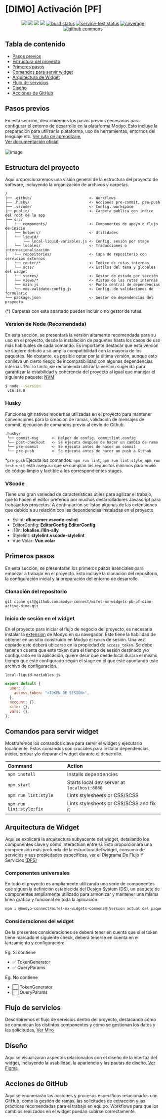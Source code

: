 # [DIMO] Activación [PF]
<p align="center">
    <a href="https://github.com/badges/shields/graphs/contributors" alt="Contributors">
        <img src="https://img.shields.io/github/contributors/badges/shields" /></a>
    <a href="#backers" alt="Backers on Open Collective">
        <img src="https://img.shields.io/opencollective/backers/shields" /></a>
    <a href="#sponsors" alt="Sponsors on Open Collective">
        <img src="https://img.shields.io/opencollective/sponsors/shields" /></a>
    <a href="https://github.com/badges/shields/pulse" alt="Activity">
        <img src="https://img.shields.io/github/commit-activity/m/badges/shields" /></a>
    <a href="https://circleci.com/gh/badges/shields/tree/master">
        <img src="https://img.shields.io/circleci/project/github/badges/shields/master" alt="build status"></a>
    <a href="https://circleci.com/gh/badges/daily-tests">
        <img src="https://img.shields.io/circleci/project/github/badges/daily-tests?label=service%20tests"
            alt="service-test status"></a>
    <a href="https://coveralls.io/github/badges/shields">
        <img src="https://img.shields.io/coveralls/github/badges/shields"
            alt="coverage"></a>
    <a href="https://github.com/modyo-connect/mifel-mx-widgets-commons">
        <img src="https://img.shields.io/badge/uptime-100%25-brightgreen"
            alt="github commons"></a>
</p>

## Tabla de contenido

- [Pasos previos](#pasos-previos)
- [Estructura del proyecto](#estructura-del-proyecto)
- [Primeros pasos](#primeros-pasos)
- [Comandos para servir widget](#comandos-para-servir-widget)
- [Arquitectura de Widget](#arquitectura-de-widget)
- [Flujo de servicios](#flujo-de-servicios)
- [Diseño](#diseño)
- [Acciones de GitHub](#acciones-de-github)

## Pasos previos
En esta sección, describiremos los pasos previos necesarios para configurar el entorno de desarrollo en la plataforma Modyo. Esto incluye la preparación para utilizar la plataforma, uso de herramientas, entornos del lenguaje etc.
[Ver ruta de aprendizaje](https://help.modyo.com/es/collections/3962662-learning-paths),<br/>
[Ver documentación oficial](https://docs.modyo.com/es/)
<br/><br/>
![image](https://downloads.intercomcdn.com/i/o/709091580/3337c599202ba824c678d565/Learning+Path+01+-+Intro+a+Modyo.png)


## Estructura del proyecto
Aquí proporcionaremos una visión general de la estructura del proyecto de software, incluyendo la organización de archivos y carpetas. 

```
/
├── .github/                          <- Workflows
├── .husky/                           <- Acciones pre-commit, pre-push
├── .vscode/                          <- Config. workspace
├── public/                           <- Carpeta publica con indice del root de la app
├── src/
│   └── components/                   <- Componentes de apoyo o flujo de inicio
│   └── helpers/                      <- Utilidades
│   └── liquid/
│       └── local-liquid-variables.js <- Config. sesión por stage
│   └── locales/                      <- Traducciones o internacionalización 
│   └── repositories/                 <- Capa de repositorio con servicios externos 
│   └── router/*                      <- Indice de rutas internas
│   └── scss/                         <- Estilos del tema y globales del widget
│   └── stores/                       <- Gestor de estado por sección
│   └── views/*                       <- Vistas de las rutas internas
│   └── main.js                       <- Punto central de dependencias 
│   └── vee-validate-config.js        <- Config. de validaciones de formulario
└── package.json                      <- Gestor de dependencias del proyecto
```

(*) Carpetas con este apartado pueden incluir o no gestor de rutas.

### Version de Node (Recomendada)
En esta sección, se presentará la versión altamente recomendada para su uso en el proyecto, desde la instalación de paquetes hasta los casos de uso más habituales de cada comando. Es importante destacar que esta versión se sugiere debido a su amplia compatibilidad con la mayoría de los paquetes. No obstante, es posible optar por la última versión, aunque esto conlleva un cierto riesgo de incompatibilidad con algunas dependencias internas. Por lo tanto, se recomienda utilizar la versión sugerida para garantizar la estabilidad y coherencia del proyecto al igual que manejar el siguiente paquete: [NVM](https://github.com/nvm-sh/nvm#installing-and-updating)

```bash
$ node --version
 v16.18.0
```

### Husky
Funciones git nativos modernas utilizadas en el proyecto para mantener convenciones para la creación de ramas, validación de mensajes de commit, ejecución de comandos previo al envío de Github. 

```
.husky/
 └── commit-msg      <- Helper de config. commitlint.config
 └── post-checkout   <- Se ejecuta después de hacer un cambio de rama
 └── pre-commit      <- Se ejecuta antes de hacer un commit
 └── pre-push        <- Se ejecuta antes de hacer un push a Github  
```

*``pre-push`` Ejecuta los comandos: ``npm run lint``, ``npm run lint:style``, ``npm run test:unit`` esto asegura que se cumplan los requisitos mínimos para envió de código limpio y factible a los correspondientes stages. 

### VScode
Tiene una gran variedad de características útiles para agilizar el trabajo, que lo hacen el editor preferido por muchos desarrolladores Javascript para trabajar los proyectos. A continuación se listan algunas de las extensiones que debido a su relación con las dependencias instaladas en el proyecto. 

<ul>
    <li>Eslint: <b>dbaeumer.vscode-eslint</b></li>
    <li>EditorConfig: <b>EditorConfig.EditorConfig</b></li>
    <li>i18n: <b>lokalise.i18n-ally</b></li>
    <li>Stylelint: <b>stylelint.vscode-stylelint</b></li>
    <li>Vue Volar: <b>Vue.volar</b></li>
</ul>

## Primeros pasos
En esta sección, se presentarán los primeros pasos esenciales para empezar a trabajar en el proyecto. Esto incluye la clonación del repositorio, la configuración inicial y la preparación del entorno de desarrollo.

### Clonación del repositorio
```
git clone git@github.com:modyo-connect/mifel-mx-widgets-pb-pf-dimo-active-dimo.git
```

### Inicio de sesión en el widget
En el proyecto para iniciar el flujo de negocio del proyecto, es necesaria instalar la [extension](https://chrome.google.com/webstore/detail/modyo-version-chrome-plug/acjfedcdlpamblighjfehlbhpcnajkgl) de Modyo en su navegador. Este tiene la habilidad de obtener en un sitio construido en Modyo el `token` de sesión. Una vez copiado este deberá ubicarse en la propiedad de `access_token`. Se debe tener en cuenta que este token dura el tiempo de sesión destinado y/o configurado en la aplicación, quiere decir que desde local durara el mismo tiempo que este configurado según el stage en el que este apuntando este archivo de configuración. 

``
local-liquid-variables.js
``
```js
export default {
  user: {
    access_token: "<TOKEN DE SESIÓN>",
  },
  account: {},
  site: {},
  vars: {},
};

```

## Comandos para servir widget
Mostraremos los comandos clave para servir el widget y ejecutarlo localmente. Estos comandos son cruciales para instalar dependencias, iniciar, probar y/o depurar el widget durante el desarrollo.

| Command                       | Action                                                    |
| :---------------------        | :-----------------------------------------------          |
| `npm install`                 | Installs dependencies                                     |
| `npm start`                   | Starts local dev server at `localhost:8080`               |
| `npm run lint:style`          | Lints stylesheets or CSS/SCSS                             |
| `npm run lint:style:fix`      | Lints stylesheets or CSS/SCSS and fix it                  |

## Arquitectura de Widget
Aquí se explicará la arquitectura subyacente del widget, detallando los componentes clave y cómo interactúan entre sí. Esto proporcionará una comprensión más profunda de la estructura del widget, consumo de servicios y sus propiedades especificas, ver el Diagrama De Flujo Y Servicios
[(DFS)](https://www.figma.com/file/qKPXoJC8n498wpVhsKGzVg/TBC-%7C-DiMo-(Copy)?type=whiteboard&node-id=1520-47041&t=yRcpe7T1QN26Nuge-0)

### Componentes universales 
En todo el proyecto es ampliamente utilizando una serie de componentes que siguen la definición establecida del Design System (DS), un paquete de componentes ampliamente utilizado para armonizar y mantener una misma linea gráfica y funcional en toda la aplicación. 

```bash
npm i @modyo-connect/mifel-mx-widgets-commons@[Version actual del paquete]
```

### Consideraciones del widget
De la presentes consideraciones se deberá tener en cuenta que si el token tiene marcado el siguiente check, deberá tenerse en cuenta en el lanzamiento y configuración:

Eg. Si contiene 
- ✅ TokenGenerator 
- ✅ QueryParams

Eg. No contiene 
- ⬜️ TokenGenerator 
- ⬜️ QueryParams

## Flujo de servicios
Describiremos el flujo de servicios dentro del proyecto, destacando cómo se comunican los distintos componentes y cómo se gestionan los datos y las solicitudes, 
[Ver Miro](https://miro.com/app/board/uXjVM4PpWqc=/?moveToWidget=3458764558837164706&cot=14|https://miro.com/app/board/uXjVM4PpWqc=/?moveToWidget=3458764558837164706&cot=14|smart-link)

## Diseño
Aquí se visualizaran aspectos relacionados con el diseño de la interfaz del widget, incluyendo la usabilidad, la apariencia y las pautas de diseño. 
[Ver Figma](https://www.figma.com/file/eWEYBtvr6T1PVeScE5BbLB/%F0%9F%A7%A9-DS-%7C-Mifel-2022?node-id=16%3A129&t=5Jw3S8uOn7fqg8RK-0|https://www.figma.com/file/eWEYBtvr6T1PVeScE5BbLB/%F0%9F%A7%A9-DS-%7C-Mifel-2022?node-id=16%3A129&t=5Jw3S8uOn7fqg8RK-0|smart-link)


## Acciones de GitHub
Aquí se enumerarán las acciones y procesos específicos relacionados con GitHub, como la gestión de ramas, las solicitudes de extracción y las prácticas recomendadas para el trabajo en equipo. Workflows para que los cambios realizados en el widget puedan subirse correctamente.
